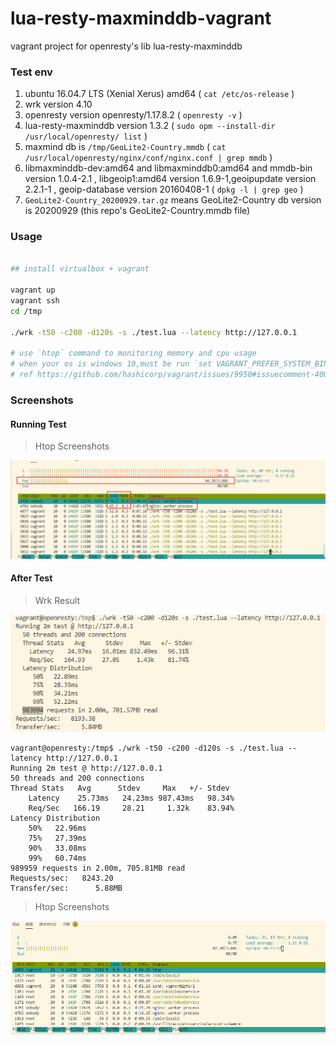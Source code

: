 # lua-resty-maxminddb-vagrant
vagrant project for openresty's lib lua-resty-maxminddb


### Test env

1. ubuntu 16.04.7 LTS (Xenial Xerus) amd64 ( `cat /etc/os-release` )
2. wrk version 4.10
3. openresty version openresty/1.17.8.2 ( `openresty -v` )
4. lua-resty-maxminddb version 1.3.2 ( `sudo opm --install-dir /usr/local/openresty/ list` )
5. maxmind db is `/tmp/GeoLite2-Country.mmdb` ( `cat /usr/local/openresty/nginx/conf/nginx.conf | grep mmdb` )
6. libmaxminddb-dev:amd64 and  libmaxminddb0:amd64 and mmdb-bin version 1.0.4-2.1 , libgeoip1:amd64 version 1.6.9-1,geoipupdate version 2.2.1-1 , geoip-database version 20160408-1 ( `dpkg -l | grep geo` )
7. `GeoLite2-Country_20200929.tar.gz` means GeoLite2-Country db version is 20200929 (this repo's GeoLite2-Country.mmdb file)

### Usage

```bash

## install virtualbox + vagrant

vagrant up
vagrant ssh
cd /tmp

./wrk -t50 -c200 -d120s -s ./test.lua --latency http://127.0.0.1

# use `htop` command to monitoring memory and cpu usage
# when your os is windows 10,must be run `set VAGRANT_PREFER_SYSTEM_BIN=0` before `vagrant ssh`
# ref https://github.com/hashicorp/vagrant/issues/9950#issuecomment-400355385
```

### Screenshots

#### Running Test

> Htop Screenshots

![Running Test](./imgs/Snipaste_2020-10-05_23-06-14.png)

#### After Test

> Wrk Result

![Wrk Result](./imgs/Snipaste_2020-10-05_23-04-44.png)

    vagrant@openresty:/tmp$ ./wrk -t50 -c200 -d120s -s ./test.lua --latency http://127.0.0.1
    Running 2m test @ http://127.0.0.1
    50 threads and 200 connections
    Thread Stats   Avg      Stdev     Max   +/- Stdev
        Latency    25.73ms   24.23ms 987.43ms   98.34%
        Req/Sec   166.19     28.21     1.32k    83.94%
    Latency Distribution
        50%   22.96ms
        75%   27.39ms
        90%   33.08ms
        99%   60.74ms
    989959 requests in 2.00m, 705.81MB read
    Requests/sec:   8243.20
    Transfer/sec:      5.88MB

> Htop Screenshots
> 
![Htop Screenshots](./imgs/Snipaste_2020-10-05_23-08-11.png)